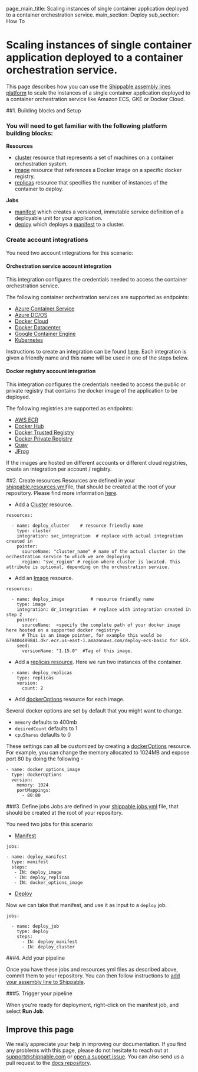 page_main_title: Scaling instances of single container application deployed to a container orchestration service.
main_section: Deploy
sub_section: How To

# Scaling instances of single container application deployed to a container orchestration service.

This page describes how you can use the [Shippable assembly lines platform](/platform/overview/) to scale the instances of a single container application deployed to a container orchestration service like Amazon ECS, GKE or Docker Cloud.

##1. Building blocks and Setup

### You will need to get familiar with the following platform building blocks:

**Resources**
  - [cluster](/platform/workflow/resource/cluster/) resource that represents a set of machines on a container orchestration system.
  - [image](/platform/workflow/resource/image/) resource that references a Docker image on a specific docker registry.
  - [replicas](/platform/workflow/resource/replicas/) resource that specifies the number of instances of the container to deploy.

**Jobs**
  - [manifest](/platform/workflow/job/manifest/) which creates a versioned, immutable service definition of a deployable unit for your application.
  - [deploy](/platform/workflow/job/deploy/) which deploys a [manifest](/platform/workflow/job/manifest/) to a cluster.

### Create account integrations
You need two account integrations for this scenario:

#### Orchestration service account integration
This integration configures the credentials needed to access the container orchestration service.

The following container orchestration services are supported as endpoints:

- [Azure Container Service](/platform/integration/azure-dcos)
- [Azure DC/OS](/platform/integration/azure-dcos)
- [Docker Cloud](/platform/integration/docker-cloud)
- [Docker Datacenter](/platform/integration/docker-datacenter)
- [Google Container Engine](/platform/integration/gke)
- [Kubernetes](/platform/integration/kubernetes)

Instructions to create an integration can be found [here](http://docs.shippable.com/platform/tutorial/integration/howto-crud-integration/). Each integration is given a
friendly name and this name will be used in one of the steps below.

#### Docker registry account integration
This integration configures the credentials needed to access the public or private registry that contains the docker image of the application to be deployed.  

The following registries are supported as endpoints:

- [AWS ECR](/platform/integration/aws-ecr)
- [Docker Hub](/platform/integration/docker-hub)
- [Docker Trusted Registry](/platform/integration/docker-trusted-registry)
- [Docker Private Registry](/platform/integration/docker-private-registry)
- [Quay](/platform/integration/quay)
- [JFrog](/platform/integration/jfrog-artifactory)

If the images are hosted on different accounts or different cloud registries, create an integration per account / registry.

##2. Create resources
Resources are defined in your [shippable.resources.yml](/platform/tutorial/workflow/shippable-resources-yml/)file, that should be created at the root of your repository. Please find more information [here](/deploy/configuration/).

- Add a [Cluster](/platform/workflow/resource/cluster/) resource.

```
resources:

  - name: deploy_cluster    # resource friendly name
    type: cluster
    integration: svc_integration  # replace with actual integration created in          
    pointer:
      sourceName: "cluster_name" # name of the actual cluster in the orchestration service to which we are deploying
      region: "svc_region" # region where cluster is located. This attribute is optional, depending on the orchestration service.
```

- Add an [Image](/platform/workflow/resource/image/) resource.

```
resources:

  - name: deploy_image          # resource friendly name
    type: image
    integration: dr_integration  # replace with integration created in step 2          
    pointer:
      sourceName:  <specify the complete path of your docker image here hosted on a supported docker registry>
      # This is an image pointer, for example this would be 679404489841.dkr.ecr.us-east-1.amazonaws.com/deploy-ecs-basic for ECR.
    seed:
      versionName: "1.15.0"  #Tag of this image.
```

- Add a [replicas resource](../platform/workflow/resource/replicas).
Here we run two instances of the container.

```
  - name: deploy_replicas
    type: replicas
    version:
      count: 2
```

- Add [dockerOptions](/platform/workflow/resource/dockeroptions/#dockeroptions) resource for each image.

Several docker options are set by default that you might want to change.

- `memory` defaults to 400mb
- `desiredCount` defaults to 1
- `cpuShares` defaults to 0

These settings can all be customized by creating a [dockerOptions](/platform/workflow/resource/dockeroptions/#dockeroptions) resource. For example, you can change the memory allocated to 1024MB and expose port 80 by doing the following -

```
- name: docker_options_image
  type: dockerOptions
  version:
    memory: 1024
    portMappings:
      - 80:80
```

###3. Define jobs
Jobs are defined in your [shippable.jobs.yml](/platform/tutorial/workflow/shippable-jobs-yml/) file, that should be created at the root of your repository.

You need two jobs for this scenario:

- [Manifest](/platform/workflow/job/manifest/)

```
jobs:

- name: deploy_manifest
  type: manifest
  steps:
   - IN: deploy_image
   - IN: deploy_replicas
   - IN: docker_options_image
```

- [Deploy](/platform/workflow/job/deploy/)

Now we can take that manifest, and use it as input to a `deploy` job.  

```
jobs:

  - name: deploy_job
    type: deploy
    steps:
      - IN: deploy_manifest
      - IN: deploy_cluster
```

###4. Add your pipeline

Once you have these jobs and resources yml files as described above, commit them to your repository. You can then follow instructions to [add your assembly line to Shippable](/platform/tutorial/workflow/crud-syncrepo/).

###5. Trigger your pipeline

When you're ready for deployment, right-click on the manifest job, and select **Run Job**.

## Improve this page

We really appreciate your help in improving our documentation. If you find any problems with this page, please do not hesitate to reach out at [support@shippable.com](mailto:support@shippable.com) or [open a support issue](https://www.github.com/Shippable/support/issues). You can also send us a pull request to the [docs repository](https://www.github.com/Shippable/docs).

